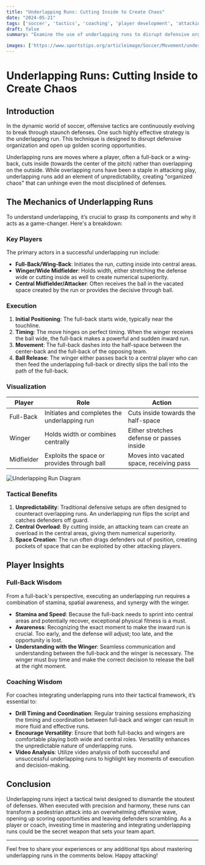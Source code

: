 ```yaml
--- 
title: "Underlapping Runs: Cutting Inside to Create Chaos" 
date: "2024-05-21" 
tags: ['soccer', 'tactics', 'coaching', 'player development', 'attacking', 'formations', 'breaking down defenses', 'underlapping runs', 'game strategy'] 
draft: false 
summary: "Examine the use of underlapping runs to disrupt defensive organization and create scoring opportunities." 

images: ['https://www.sportstips.org/articleimage/Soccer/Movement/underlapping_runs_cutting_inside_to_create_chaos.webp', 'https://example.com/underlapping-run-diagram.webp']
--- 
```


# Underlapping Runs: Cutting Inside to Create Chaos

## Introduction

In the dynamic world of soccer, offensive tactics are continuously evolving to break through staunch defenses. One such highly effective strategy is the underlapping run. This technique is designed to disrupt defensive organization and open up golden scoring opportunities. 

Underlapping runs are moves where a player, often a full-back or a wing-back, cuts inside (towards the center of the pitch) rather than overlapping on the outside. While overlapping runs have been a staple in attacking play, underlapping runs add an element of unpredictability, creating "organized chaos" that can unhinge even the most disciplined of defenses.

## The Mechanics of Underlapping Runs

To understand underlapping, it’s crucial to grasp its components and why it acts as a game-changer. Here's a breakdown:

### Key Players
The primary actors in a successful underlapping run include:
- **Full-Back/Wing-Back**: Initiates the run, cutting inside into central areas.
- **Winger/Wide Midfielder**: Holds width, either stretching the defense wide or cutting inside as well to create numerical superiority.
- **Central Midfielder/Attacker**: Often receives the ball in the vacated space created by the run or provides the decisive through ball.

### Execution
1. **Initial Positioning**: The full-back starts wide, typically near the touchline.
2. **Timing**: The move hinges on perfect timing. When the winger receives the ball wide, the full-back makes a powerful and sudden inward run.
3. **Movement**: The full-back dashes into the half-space between the center-back and the full-back of the opposing team.
4. **Ball Release**: The winger either passes back to a central player who can then feed the underlapping full-back or directly slips the ball into the path of the full-back.

### Visualization

| Player       | Role                                     | Action                                      |
|--------------|------------------------------------------|---------------------------------------------|
| Full-Back    | Initiates and completes the underlapping run | Cuts inside towards the half-space          |
| Winger       | Holds width or combines centrally        | Either stretches defense or passes inside   |
| Midfielder   | Exploits the space or provides through ball | Moves into vacated space, receiving pass    |

![Underlapping Run Diagram](https://example.com/underlapping-run-diagram.webp)

### Tactical Benefits

1. **Unpredictability**: Traditional defensive setups are often designed to counteract overlapping runs. An underlapping run flips the script and catches defenders off guard.
2. **Central Overload**: By cutting inside, an attacking team can create an overload in the central areas, giving them numerical superiority.
3. **Space Creation**: The run often drags defenders out of position, creating pockets of space that can be exploited by other attacking players.

## Player Insights
### Full-Back Wisdom

From a full-back's perspective, executing an underlapping run requires a combination of stamina, spatial awareness, and synergy with the winger. 

- **Stamina and Speed**: Because the full-back needs to sprint into central areas and potentially recover, exceptional physical fitness is a must.
- **Awareness**: Recognizing the exact moment to make the inward run is crucial. Too early, and the defense will adjust; too late, and the opportunity is lost.
- **Understanding with the Winger**: Seamless communication and understanding between the full-back and the winger is necessary. The winger must buy time and make the correct decision to release the ball at the right moment.

### Coaching Wisdom

For coaches integrating underlapping runs into their tactical framework, it’s essential to:
- **Drill Timing and Coordination**: Regular training sessions emphasizing the timing and coordination between full-back and winger can result in more fluid and effective runs.
- **Encourage Versatility**: Ensure that both full-backs and wingers are comfortable playing both wide and central roles. Versatility enhances the unpredictable nature of underlapping runs.
- **Video Analysis**: Utilize video analysis of both successful and unsuccessful underlapping runs to highlight key moments of execution and decision-making.

## Conclusion
Underlapping runs inject a tactical twist designed to dismantle the stoutest of defenses. When executed with precision and harmony, these runs can transform a pedestrian attack into an overwhelming offensive wave, opening up scoring opportunities and leaving defenders scrambling. As a player or coach, investing time in mastering and integrating underlapping runs could be the secret weapon that sets your team apart.

---

Feel free to share your experiences or any additional tips about mastering underlapping runs in the comments below. Happy attacking!
